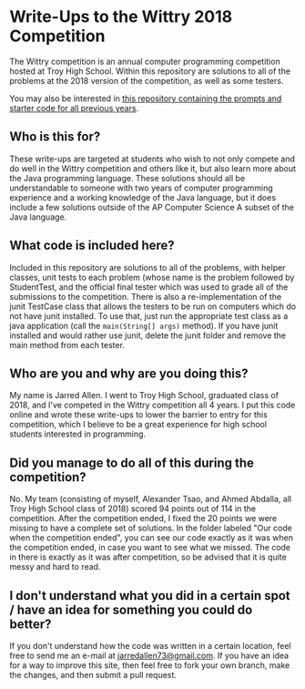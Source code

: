 # Write-Ups to the Wittry 2018 Competition
The Wittry competition is an annual computer programming competition hosted at Troy High School. Within this repository are solutions to all of the problems at the 2018 version of the competition, as well as some testers.

You may also be interested in [this repository containing the prompts and starter code for all previous years](https://github.com/dallen1959/Wittry_contest).

## Who is this for?
These write-ups are targeted at students who wish to not only compete and do well in the Wittry competition and others like it, but also learn more about the Java programming language.
These solutions should all be understandable to someone with two years of computer programming experience and a working knowledge of the Java language, but it does include a few solutions outside of the AP Computer Science A subset of the Java language.

## What code is included here?
Included in this repository are solutions to all of the problems, with helper classes, unit tests to each problem (whose name is the problem followed by StudentTest, and the official final tester which was used to grade all of the submissions to the competition.
There is also a re-implementation of the junit TestCase class that allows the testers to be run on computers which do not have junit installed. To use that, just run the appropriate test class as a java application (call the `main(String[] args)` method).
If you have junit installed and would rather use junit, delete the junit folder and remove the main method from each tester.

## Who are you and why are you doing this?
My name is Jarred Allen. I went to Troy High School, graduated class of 2018, and I've competed in the Wittry competition all 4 years.
I put this code online and wrote these write-ups to lower the barrier to entry for this competition, which I believe to be a great experience for high school students interested in programming.

## Did you manage to do all of this during the competition?
No. My team (consisting of myself, Alexander Tsao, and Ahmed Abdalla, all Troy High School class of 2018) scored 94 points out of 114 in the competition. After the competition ended, I fixed the 20 points we were missing to have a complete set of solutions.
In the folder labeled "Our code when the competition ended", you can see our code exactly as it was when the competition ended, in case you want to see what we missed. The code in there is exactly as it was after competition, so be advised that it is
quite messy and hard to read.

## I don't understand what you did in a certain spot / have an idea for something you could do better?
If you don't understand how the code was written in a certain location, feel free to send me an e-mail at jarredallen73@gmail.com.
If you have an idea for a way to improve this site, then feel free to fork your own branch, make the changes, and then submit a pull request.

